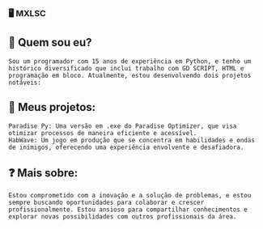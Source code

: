 ### 🖥️ MXLSC
  ## 🧑 Quem sou eu?
    Sou um programador com 15 anos de experiência em Python, e tenho um histórico diversificado que inclui trabalho com GD SCRIPT, HTML e programação em bloco. Atualmente, estou desenvolvendo dois projetos notáveis:
  ## 📜 Meus projetos:
    Paradise Py: Uma versão em .exe do Paradise Optimizer, que visa otimizar processos de maneira eficiente e acessível.
    HabWave: Um jogo em produção que se concentra em habilidades e ondas de inimigos, oferecendo uma experiência envolvente e desafiadora.
  ## ❓ Mais sobre:
    Estou comprometido com a inovação e a solução de problemas, e estou sempre buscando oportunidades para colaborar e crescer profissionalmente. Estou ansioso para compartilhar conhecimentos e explorar novas possibilidades com outros profissionais da área.
